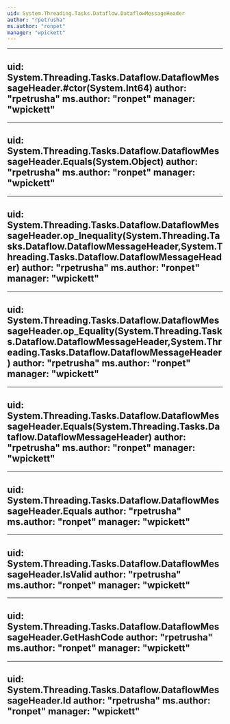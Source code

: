 ```yaml
---
uid: System.Threading.Tasks.Dataflow.DataflowMessageHeader
author: "rpetrusha"
ms.author: "ronpet"
manager: "wpickett"
---
```


---
uid: System.Threading.Tasks.Dataflow.DataflowMessageHeader.#ctor(System.Int64)
author: "rpetrusha"
ms.author: "ronpet"
manager: "wpickett"
---

---
uid: System.Threading.Tasks.Dataflow.DataflowMessageHeader.Equals(System.Object)
author: "rpetrusha"
ms.author: "ronpet"
manager: "wpickett"
---

---
uid: System.Threading.Tasks.Dataflow.DataflowMessageHeader.op_Inequality(System.Threading.Tasks.Dataflow.DataflowMessageHeader,System.Threading.Tasks.Dataflow.DataflowMessageHeader)
author: "rpetrusha"
ms.author: "ronpet"
manager: "wpickett"
---

---
uid: System.Threading.Tasks.Dataflow.DataflowMessageHeader.op_Equality(System.Threading.Tasks.Dataflow.DataflowMessageHeader,System.Threading.Tasks.Dataflow.DataflowMessageHeader)
author: "rpetrusha"
ms.author: "ronpet"
manager: "wpickett"
---

---
uid: System.Threading.Tasks.Dataflow.DataflowMessageHeader.Equals(System.Threading.Tasks.Dataflow.DataflowMessageHeader)
author: "rpetrusha"
ms.author: "ronpet"
manager: "wpickett"
---

---
uid: System.Threading.Tasks.Dataflow.DataflowMessageHeader.Equals
author: "rpetrusha"
ms.author: "ronpet"
manager: "wpickett"
---

---
uid: System.Threading.Tasks.Dataflow.DataflowMessageHeader.IsValid
author: "rpetrusha"
ms.author: "ronpet"
manager: "wpickett"
---

---
uid: System.Threading.Tasks.Dataflow.DataflowMessageHeader.GetHashCode
author: "rpetrusha"
ms.author: "ronpet"
manager: "wpickett"
---

---
uid: System.Threading.Tasks.Dataflow.DataflowMessageHeader.Id
author: "rpetrusha"
ms.author: "ronpet"
manager: "wpickett"
---
